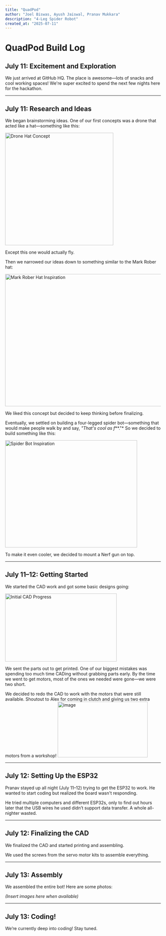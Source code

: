 ```yaml
---
title: "QuadPod"
author: "Joel Biswas, Ayush Jaiswal, Pranav Mukkara"
description: "4-Leg Spider Robot"
created_at: "2025-07-11"
---
```


# QuadPod Build Log

## July 11: Excitement and Exploration

We just arrived at GitHub HQ. The place is awesome—lots of snacks and cool working spaces! We're super excited to spend the next few nights here for the hackathon.

---

## July 11: Research and Ideas

We began brainstorming ideas. One of our first concepts was a drone that acted like a hat—something like this:

<img width="350" height="364" alt="Drone Hat Concept" src="https://github.com/user-attachments/assets/77c9b01a-8813-46fd-91eb-fe02d6ac5636" />

Except this one would actually fly.

Then we narrowed our ideas down to something similar to the Mark Rober hat:

<img width="587" height="428" alt="Mark Rober Hat Inspiration" src="https://github.com/user-attachments/assets/c5567b47-06f9-44fc-9a4b-90814b883e72" />

We liked this concept but decided to keep thinking before finalizing.

Eventually, we settled on building a four-legged spider bot—something that would make people walk by and say, *"That's cool as f***."* So we decided to build something like this:

<img width="427" height="347" alt="Spider Bot Inspiration" src="https://github.com/user-attachments/assets/cabbf95f-4195-4f61-97bf-923ad53b68c4" />

To make it even cooler, we decided to mount a Nerf gun on top.

---

## July 11–12: Getting Started

We started the CAD work and got some basic designs going:

<img width="361" height="220" alt="Initial CAD Progress" src="https://github.com/user-attachments/assets/3713b3f5-0c17-44cc-99f3-3390ca0bf257" />

We sent the parts out to get printed. One of our biggest mistakes was spending too much time CADing without grabbing parts early. By the time we went to get motors, most of the ones we needed were gone—we were two short.

We decided to redo the CAD to work with the motors that were still available. Shoutout to Alex for coming in clutch and giving us two extra motors from a workshop!
<img width="291" height="180" alt="image" src="https://github.com/user-attachments/assets/e6b8b61b-6d58-4796-8534-dc09a7b18025" />

---

## July 12: Setting Up the ESP32

Pranav stayed up all night (July 11–12) trying to get the ESP32 to work. He wanted to start coding but realized the board wasn't responding.

He tried multiple computers and different ESP32s, only to find out hours later that the USB wires he used didn’t support data transfer. A whole all-nighter wasted.

---

## July 12: Finalizing the CAD

We finalized the CAD and started printing and assembling.

We used the screws from the servo motor kits to assemble everything.

---

## July 13: Assembly

We assembled the entire bot! Here are some photos:

*(*Insert images here when available*)*

---

## July 13: Coding!

We’re currently deep into coding! Stay tuned.
